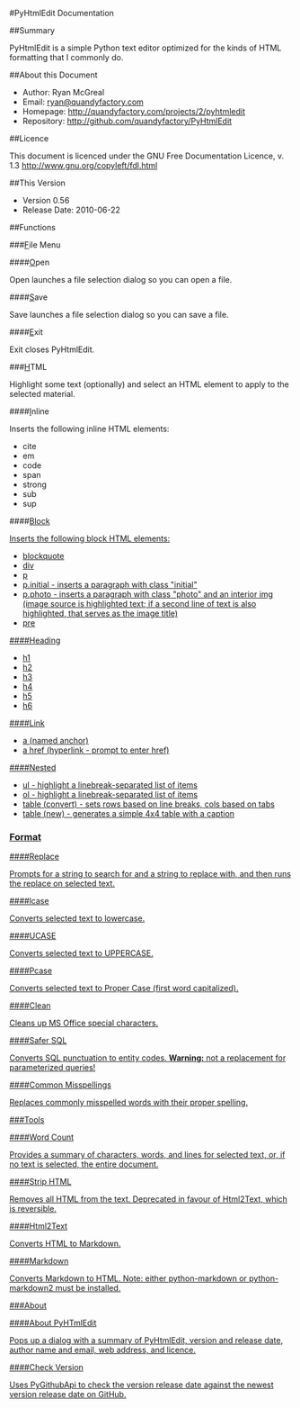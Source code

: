 #PyHtmlEdit Documentation

##Summary

PyHtmlEdit is a simple Python text editor optimized for the kinds of HTML formatting that I commonly do.

##About this Document

* Author: Ryan McGreal
* Email: ryan@quandyfactory.com
* Homepage: http://quandyfactory.com/projects/2/pyhtmledit
* Repository: http://github.com/quandyfactory/PyHtmlEdit

##Licence

This document is licenced under the GNU Free Documentation Licence, v. 1.3 http://www.gnu.org/copyleft/fdl.html

##This Version

* Version 0.56
* Release Date: 2010-06-22

##Functions

###<u>F</u>ile Menu

####<u>O</u>pen

Open launches a file selection dialog so you can open a file.

####<u>S</u>ave

Save launches a file selection dialog so you can save a file.

####<u>E</u>xit

Exit closes PyHtmlEdit.

###<u>H</u>TML

Highlight some text (optionally) and select an HTML element to apply to the selected material.

####<u>I</u>nline

Inserts the following inline HTML elements:

* cite
* em
* code
* span
* strong
* sub
* sup

####<u>Block

Inserts the following block HTML elements:

* <u>b</u>lockquote
* <u>d</u>iv
* <u>p</u>
* p.<u>i</u>nitial - inserts a paragraph with class "initial"
* p.ph<u>o</u>to - inserts a paragraph with class "photo" and an interior img (image source is highlighted text; if a second line of text is also highlighted, that serves as the image title)
* pr<u>e</u>

####<u>H</u>eading

* h<u>1</u>
* h<u>2</u>
* h<u>3</u>
* h<u>4</u>
* h<u>5</u>
* h<u>6</u>

####<u>L</u>ink

* <u>a</u> (named anchor)
* a <u>h</u>ref (hyperlink - prompt to enter href)

####<u>N</u>ested

* <u>u</u>l - highlight a linebreak-separated list of items
* <u>o</u>l - highlight a linebreak-separated list of items
* table (<u>c</u>onvert) - sets rows based on line breaks, cols based on tabs
* table (<u>n</u>ew) - generates a simple 4x4 table with a caption

### F<u>o</u>rmat

####<u>R</u>eplace

Prompts for a string to search for and a string to replace with, and then runs the replace on selected text.

####<u>l</u>case

Converts selected text to lowercase.

####<u>U</u>CASE

Converts selected text to UPPERCASE.

####<u>P</u>case

Converts selected text to Proper Case (first word capitalized).

####<u>C</u>lean

Cleans up MS Office special characters.

####<u>S</u>afer SQL

Converts SQL punctuation to entity codes. **Warning:** not a replacement for parameterized queries!

####Common <u>M</u>isspellings

Replaces commonly misspelled words with their proper spelling.

###Tools

####<u>W</u>ord Count

Provides a summary of characters, words, and lines for selected text, or, if no text is selected, the entire document.

####<u>S</u>trip HTML

Removes all HTML from the text. Deprecated in favour of Html2Text, which is reversible.

####<u>H</u>tml2Text

Converts HTML to Markdown.

####<u>M</u>arkdown

Converts Markdown to HTML. Note: either [python-markdown](http://www.freewisdom.org/projects/python-markdown/) or [python-markdown2](http://code.google.com/p/python-markdown2/) must be installed.

###<u>A</u>bout

####<u>A</u>bout PyHTmlEdit

Pops up a dialog with a summary of PyHtmlEdit, version and release date, author name and email, web address, and licence.

####<u>C</u>heck Version

Uses PyGithubApi to check the version release date against the newest version release date on GitHub.

